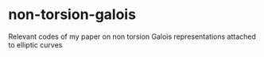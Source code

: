 # non-torsion-galois
Relevant codes of my paper on non torsion Galois representations attached to elliptic curves
